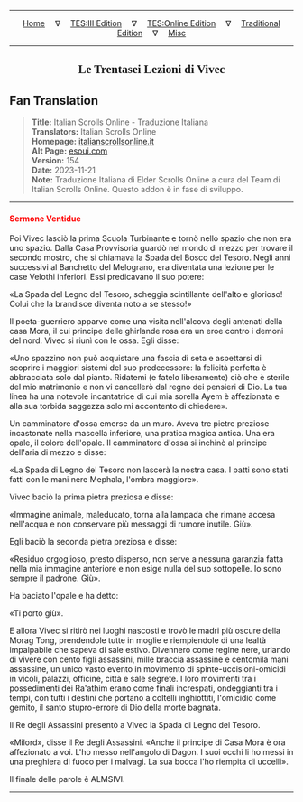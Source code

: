 
---

<!-- Jekyll Page Links -->

<center>
<a href="../../../../../index.html">Home</a>
&emsp;&nabla;&emsp;
<a href="../../../../index-tes3.html">TES:III Edition</a>
&emsp;&nabla;&emsp;
<a href="../../../../index-teso.html">TES:Online Edition</a>
&emsp;&nabla;&emsp;
<a href="../../../../index-traditional.html">Traditional Edition</a>
&emsp;&nabla;&emsp;
<a href="../../../../index-misc.html">Misc</a>
</center>

<!-- Markdown Body Below: -->

---

<center>
<h2><span style="font-family:Georgia">Le Trentasei Lezioni di Vivec</span></h2>
</center>

## Fan Translation

> __Title:__ Italian Scrolls Online - Traduzione Italiana\
> __Translators:__ Italian Scrolls Online\
> __Homepage:__ [italianscrollsonline.it][1]\
> __Alt Page:__ [esoui.com][2]\
> __Version:__ 154\
> __Date:__ 2023-11-21\
> __Note:__ Traduzione Italiana di Elder Scrolls Online a cura del Team di Italian Scrolls Online. Questo addon è in fase di sviluppo.

[1]: http://italianscrollsonline.it/
[2]: https://www.esoui.com/downloads/info2854-ItalianScrollsOnline-TraduzioneItaliana.html

---

#### <span style="color:red">Sermone Ventidue</span>

Poi Vivec lasciò la prima Scuola Turbinante e tornò nello spazio che non era uno spazio. Dalla Casa Provvisoria guardò nel mondo di mezzo per trovare il secondo mostro, che si chiamava la Spada del Bosco del Tesoro. Negli anni successivi al Banchetto del Melograno, era diventata una lezione per le case Velothi inferiori. Essi predicavano il suo potere:

«La Spada del Legno del Tesoro, scheggia scintillante dell'alto e glorioso! Colui che la brandisce diventa noto a se stesso!»

Il poeta-guerriero apparve come una visita nell'alcova degli antenati della casa Mora, il cui principe delle ghirlande rosa era un eroe contro i demoni del nord. Vivec si riunì con le ossa. Egli disse:

«Uno spazzino non può acquistare una fascia di seta e aspettarsi di scoprire i maggiori sistemi del suo predecessore: la felicità perfetta è abbracciata solo dal pianto. Ridatemi (e fatelo liberamente) ciò che è sterile del mio matrimonio e non vi cancellerò dal regno dei pensieri di Dio. La tua linea ha una notevole incantatrice di cui mia sorella Ayem è affezionata e alla sua torbida saggezza solo mi accontento di chiedere».

Un camminatore d'ossa emerse da un muro. Aveva tre pietre preziose incastonate nella mascella inferiore, una pratica magica antica. Una era opale, il colore dell'opale. Il camminatore d'ossa si inchinò al principe dell'aria di mezzo e disse:

«La Spada di Legno del Tesoro non lascerà la nostra casa. I patti sono stati fatti con le mani nere Mephala, l'ombra maggiore».

Vivec baciò la prima pietra preziosa e disse:

«Immagine animale, maleducato, torna alla lampada che rimane accesa nell'acqua e non conservare più messaggi di rumore inutile. Giù».

Egli baciò la seconda pietra preziosa e disse:

«Residuo orgoglioso, presto disperso, non serve a nessuna garanzia fatta nella mia immagine anteriore e non esige nulla del suo sottopelle. Io sono sempre il padrone. Giù».

Ha baciato l'opale e ha detto:

«Ti porto giù».

E allora Vivec si ritirò nei luoghi nascosti e trovò le madri più oscure della Morag Tong, prendendole tutte in moglie e riempiendole di una lealtà impalpabile che sapeva di sale estivo. Divennero come regine nere, urlando di vivere con cento figli assassini, mille braccia assassine e centomila mani assassine, un unico vasto evento in movimento di spinte-uccisioni-omicidi in vicoli, palazzi, officine, città e sale segrete. I loro movimenti tra i possedimenti dei Ra'athim erano come finali increspati, ondeggianti tra i tempi, con tutti i destini che portano a coltelli inghiottiti, l'omicidio come gemito, il santo stupro-errore di Dio della morte bagnata.

Il Re degli Assassini presentò a Vivec la Spada di Legno del Tesoro.

«Milord», disse il Re degli Assassini. «Anche il principe di Casa Mora è ora affezionato a voi. L'ho messo nell'angolo di Dagon. I suoi occhi li ho messi in una preghiera di fuoco per i malvagi. La sua bocca l'ho riempita di uccelli».

Il finale delle parole è ALMSIVI.

---
